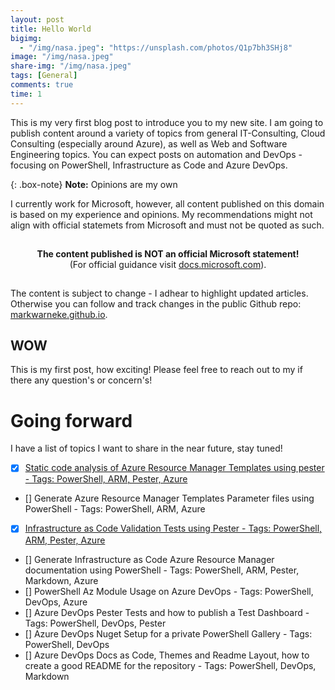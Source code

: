 ```yaml
---
layout: post
title: Hello World
bigimg:
  - "/img/nasa.jpeg": "https://unsplash.com/photos/Q1p7bh3SHj8"
image: "/img/nasa.jpeg"
share-img: "/img/nasa.jpeg"
tags: [General]
comments: true
time: 1
---
```


This is my very first blog post to introduce you to my new site.
I am going to publish content around a variety of topics from general IT-Consulting, Cloud Consulting (especially around Azure), as well as Web and Software Engineering topics. You can expect posts on automation and DevOps - focusing on PowerShell, Infrastructure as Code and Azure DevOps.

{: .box-note}
**Note:** Opinions are my own

I currently work for Microsoft, however, all content published on this domain is based on my experience and opinions. My recommendations might not align with official statemets from Microsoft and must not be quoted as such.

<p style="text-align: center; padding: 15px;">
<strong>
The content published is NOT an official Microsoft statement!</strong> <br/> (For official guidance visit <a href="https://docs.microsoft.com">docs.microsoft.com</a>).
</p>

The content is subject to change - I adhear to highlight updated articles. Otherwise you can follow and track changes in the public Github repo: [markwarneke.github.io](https://github.com/MarkWarneke/markwarneke.github.io/commits/master).

## WOW

This is my first post, how exciting! Please feel free to reach out to my if there any question's or concern's!

# Going forward

I have a list of topics I want to share in the near future, stay tuned!

- [x] [Static code analysis of Azure Resource Manager Templates using pester - Tags: PowerShell, ARM, Pester, Azure](/2019-08-21-static-code-analysis-for-infrastructure-as-code)
- [] Generate Azure Resource Manager Templates Parameter files using PowerShell - Tags: PowerShell, ARM, Azure
- [x] [Infrastructure as Code Validation Tests using Pester - Tags: PowerShell, ARM, Pester, Azure](/2019-08-15-acceptance-test-infrastructure-as-code)
- [] Generate Infrastructure as Code Azure Resource Manager documentation using PowerShell - Tags: PowerShell, ARM, Pester, Markdown, Azure
- [] PowerShell Az Module Usage on Azure DevOps - Tags: PowerShell, DevOps, Azure
- [] Azure DevOps Pester Tests and how to publish a Test Dashboard - Tags: PowerShell, DevOps, Pester
- [] Azure DevOps Nuget Setup for a private PowerShell Gallery - Tags: PowerShell, DevOps
- [] Azure DevOps Docs as Code, Themes and Readme Layout, how to create a good README for the repository - Tags: PowerShell, DevOps, Markdown
